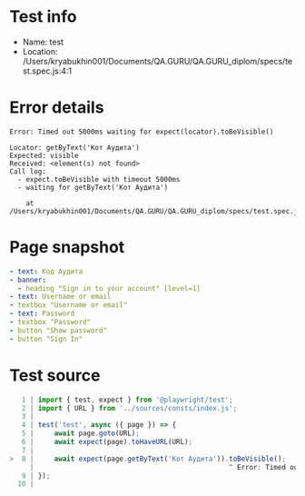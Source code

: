# Test info

- Name: test
- Location: /Users/kryabukhin001/Documents/QA.GURU/QA.GURU_diplom/specs/test.spec.js:4:1

# Error details

```
Error: Timed out 5000ms waiting for expect(locator).toBeVisible()

Locator: getByText('Кот Аудита')
Expected: visible
Received: <element(s) not found>
Call log:
  - expect.toBeVisible with timeout 5000ms
  - waiting for getByText('Кот Аудита')

    at /Users/kryabukhin001/Documents/QA.GURU/QA.GURU_diplom/specs/test.spec.js:8:48
```

# Page snapshot

```yaml
- text: Код Аудита
- banner:
  - heading "Sign in to your account" [level=1]
- text: Username or email
- textbox "Username or email"
- text: Password
- textbox "Password"
- button "Show password"
- button "Sign In"
```

# Test source

```ts
   1 | import { test, expect } from '@playwright/test';
   2 | import { URL } from '../sources/consts/index.js';
   3 |
   4 | test('test', async ({ page }) => {
   5 |     await page.goto(URL);
   6 |     await expect(page).toHaveURL(URL);
   7 |
>  8 |     await expect(page.getByText('Кот Аудита')).toBeVisible();
     |                                                ^ Error: Timed out 5000ms waiting for expect(locator).toBeVisible()
   9 | });
  10 |
```